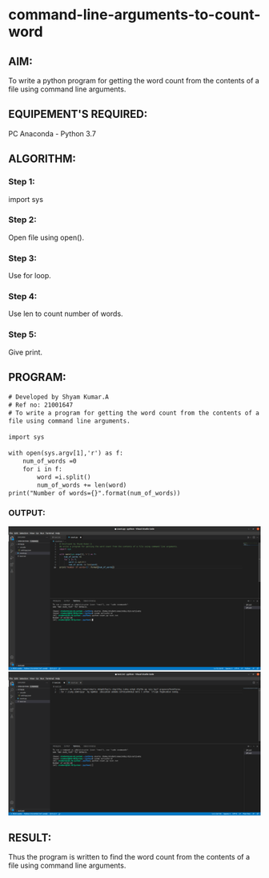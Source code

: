 # command-line-arguments-to-count-word
## AIM:
To write a python program for getting the word count from the contents of a file using command line arguments.
## EQUIPEMENT'S REQUIRED: 
PC
Anaconda - Python 3.7
## ALGORITHM: 
### Step 1:
import sys

### Step 2:
Open file using open().

### Step 3:
Use for loop.

### Step 4:
Use len to count number of words.

### Step 5:
Give print.

## PROGRAM:
~~~
# Developed by Shyam Kumar.A
# Ref no: 21001647
# To write a program for getting the word count from the contents of a file using command line arguments.

import sys

with open(sys.argv[1],'r') as f:
    num_of_words =0
    for i in f:
        word =i.split()
        num_of_words += len(word)
print("Number of words={}".format(num_of_words))
~~~

### OUTPUT:
![output](scr1.png)
![output](scr2.png)



## RESULT:
Thus the program is written to find the word count from the contents of a file using command line arguments.
